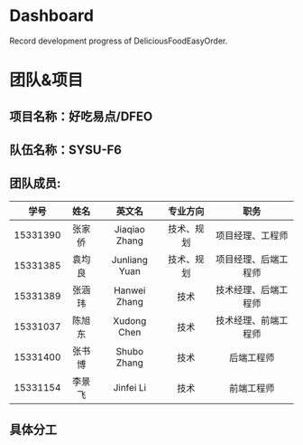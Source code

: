 # Dashboard
Record development progress of DeliciousFoodEasyOrder.
# 团队&项目
## 项目名称：好吃易点/DFEO
## 队伍名称：SYSU-F6
## 团队成员:
|学号|姓名|英文名|专业方向|职务|
|:--:|:--:|:--:|:--:|:--:|
|15331390|张家侨|Jiaqiao Zhang|技术、规划|项目经理、工程师|
|15331385|袁均良|Junliang Yuan|技术、规划|项目经理、后端工程师|
|15331389|张涵玮|Hanwei Zhang|技术|技术经理、后端工程师|
|15331037|陈旭东|Xudong Chen|技术|技术经理、前端工程师|
|15331400|张书博|Shubo Zhang|技术|后端工程师|
|15331154|李景飞|Jinfei Li|技术|前端工程师|
## 具体分工
